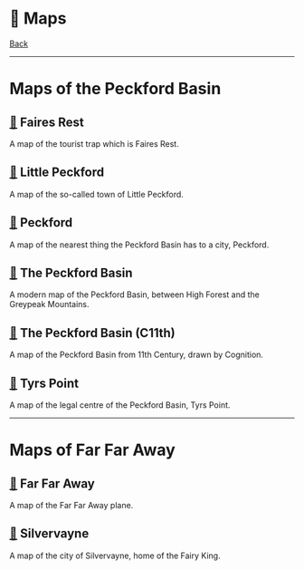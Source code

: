 # 📌 Maps

[Back](../README.md)

---

# Maps of the Peckford Basin

## [📌](faires-rest.jpg) Faires Rest

A map of the tourist trap which is Faires Rest.


## [📌](little-peckford.png) Little Peckford

A map of the so-called town of Little Peckford. 

## [📌](peckford.png) Peckford

A map of the nearest thing the Peckford Basin has to a city, Peckford. 

## [📌](peckford-basin.png) The Peckford Basin

A modern map of the Peckford Basin, between High Forest and the Greypeak Mountains. 

## [📌](11-c-map.png) The Peckford Basin (C11th)

A map of the Peckford Basin from 11th Century, drawn by Cognition. 

## [📌](tyrs-point.png) Tyrs Point

A map of the legal centre of the Peckford Basin, Tyrs Point. 


---

# Maps of Far Far Away

## [📌](far-far-away.jpg) Far Far Away

A map of the Far Far Away plane. 

## [📌](silvervayne.jpg) Silvervayne

A map of the city of Silvervayne, home of the Fairy King. 


